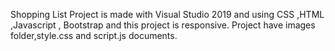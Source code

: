 Shopping List Project is made with Visual Studio 2019 and  using CSS ,HTML ,Javascript , Bootstrap and this project is responsive.
Project have images folder,style.css and script.js documents.
